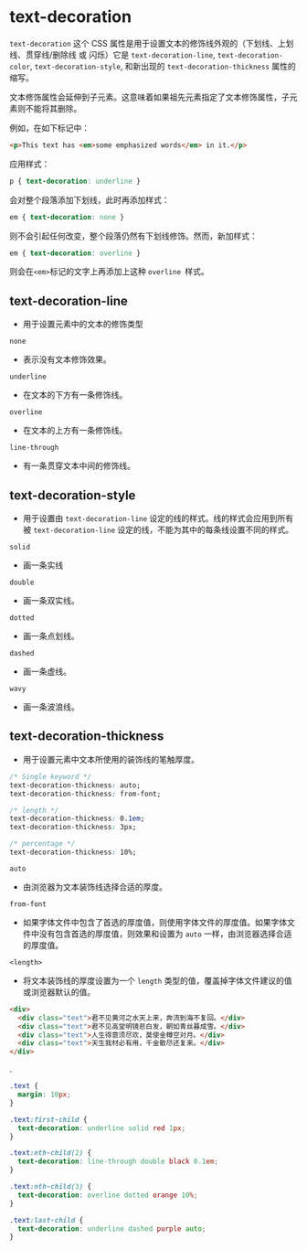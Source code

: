# text-decoration

`text-decoration` 这个 CSS 属性是用于设置文本的修饰线外观的（下划线、上划线、贯穿线/删除线 或 闪烁）它是 `text-decoration-line`, `text-decoration-color`, `text-decoration-style`, 和新出现的 `text-decoration-thickness` 属性的缩写。

文本修饰属性会延伸到子元素。这意味着如果祖先元素指定了文本修饰属性，子元素则不能将其删除。

例如，在如下标记中：

```html
<p>This text has <em>some emphasized words</em> in it.</p>
```

应用样式：

```css
p { text-decoration: underline }
```

会对整个段落添加下划线，此时再添加样式：

```css
em { text-decoration: none }
```

则不会引起任何改变，整个段落仍然有下划线修饰。然而，新加样式：

```css
em { text-decoration: overline }
```

则会在`<em>`标记的文字上再添加上这种 `overline `样式。

## text-decoration-line

* 用于设置元素中的文本的修饰类型

`none`

* 表示没有文本修饰效果。

`underline`

* 在文本的下方有一条修饰线。

`overline`

* 在文本的上方有一条修饰线。

`line-through`

* 有一条贯穿文本中间的修饰线。

## text-decoration-style

* 用于设置由 `text-decoration-line` 设定的线的样式。线的样式会应用到所有被 `text-decoration-line` 设定的线，不能为其中的每条线设置不同的样式。

`solid`

* 画一条实线

`double`

* 画一条双实线。

`dotted`

* 画一条点划线。

`dashed`

* 画一条虚线。

`wavy`

* 画一条波浪线。

## text-decoration-thickness

* 用于设置元素中文本所使用的装饰线的笔触厚度。

```css
/* Single keyword */
text-decoration-thickness: auto;
text-decoration-thickness: from-font;

/* length */
text-decoration-thickness: 0.1em;
text-decoration-thickness: 3px;

/* percentage */
text-decoration-thickness: 10%;
```

`auto`

* 由浏览器为文本装饰线选择合适的厚度。

`from-font`

* 如果字体文件中包含了首选的厚度值，则使用字体文件的厚度值。如果字体文件中没有包含首选的厚度值，则效果和设置为 `auto` 一样，由浏览器选择合适的厚度值。

`<length>`

* 将文本装饰线的厚度设置为一个 `length` 类型的值，覆盖掉字体文件建议的值或浏览器默认的值。

```html
<div>
  <div class="text">君不见黄河之水天上来，奔流到海不复回。</div>
  <div class="text">君不见高堂明镜悲白发，朝如青丝暮成雪。</div>
  <div class="text">人生得意须尽欢，莫使金樽空对月。</div>
  <div class="text">天生我材必有用，千金散尽还复来。</div>
</div>
```

.

```css
.text {
  margin: 10px;
}

.text:first-child {
  text-decoration: underline solid red 1px;
}

.text:nth-child(2) {
  text-decoration: line-through double black 0.1em;
}

.text:nth-child(3) {
  text-decoration: overline dotted orange 10%;
}

.text:last-child {
  text-decoration: underline dashed purple auto;
}
```



































